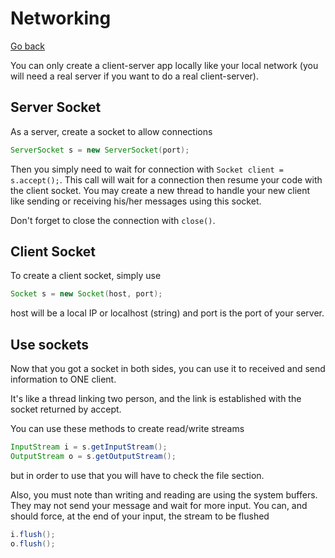 # Networking

[Go back](..)

You can only create a client-server app locally
like your local network (you will need a real server if you
want to do a real client-server).

<div class="sl"></div>

## Server Socket

As a server, create a socket to allow connections

```java
ServerSocket s = new ServerSocket(port);
```

Then you simply need to wait for connection with
``Socket client = s.accept();``. This call will wait for a connection
then resume your code with the client socket. You may
create a new thread to handle your new client like
sending or receiving his/her messages using this socket.

Don't forget to close the connection with ``close()``.

<div class="sr"></div>

## Client Socket

To create a client socket, simply use

```java
Socket s = new Socket(host, port);
```

host will be a local IP or localhost (string)
and port is the port of your server.

<div class="sr"></div>

## Use sockets

Now that you got a socket in both sides, you can
use it to received and send information to
ONE client.

It's like a thread linking two person, and the link
is established with the socket returned by accept.

You can use these methods to create read/write streams

```java
InputStream i = s.getInputStream();
OutputStream o = s.getOutputStream();
```

but in order to use that you will have to check the
file section.

Also, you must note than writing and reading are using
the system buffers. They may not send your message
and wait for more input. You can, and should force,
at the end of your input, the stream to be flushed

```java
i.flush();
o.flush();
```